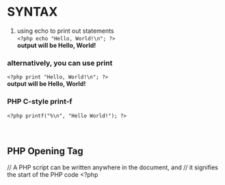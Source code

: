 # SYNTAX
1. using echo to print out statements<br/>
`<?php
    echo "Hello, World!\n";
?>`<br/>
**output will be Hello, World!**<br/>

### alternatively, you can use print<br/>
`<?php
    print "Hello, World!\n";
?>`<br/>
**output will be Hello, World!**<br/>

### PHP C-style print-f <br/>
`<?php
    printf("%\n", "Hello World!");
?>`<br/><br/><br/>


## PHP Opening Tag<br/>
// A PHP script can be written anywhere in the document, and
// it signifies the start of the PHP code <?php